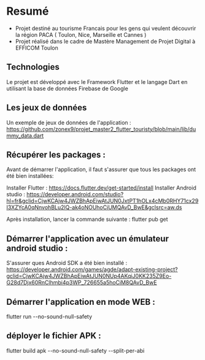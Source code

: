 # Resumé

- Projet destiné au tourisme Francais pour les gens qui veulent découvrir la région PACA ( Toulon, Nice, Marseille et Cannes )
- Projet réalisé dans le cadre de Mastère Management de Projet Digital à EFFICOM Toulon

## Technologies

Le projet est développé avec le Framework Flutter et le langage Dart en utilisant la base de données Firebase de Google

## Les jeux de données

Un exemple de jeux de données de l'application : https://github.com/zonex9/projet_master2_flutter_touristy/blob/main/lib/dummy_data.dart

## Récupérer les packages :

Avant de démarrer l'application, il faut s'assurer que tous les packages ont été bien installées:

Installer Flutter : https://docs.flutter.dev/get-started/install
Installer Android studio : https://developer.android.com/studio?hl=fr&gclid=CjwKCAjw4JWZBhApEiwAtJUN0JxtPT1hOLx4cMb0RHY71cx29I3XZYcA0qNnvohBLu2lQ-ak4oNOUhoCiUMQAvD_BwE&gclsrc=aw.ds

Après installation, lancer la commande suivante  :  flutter pub get

## Démarrer l'application avec un émulateur android studio :

S'assurer ques Android SDK a été bien installé : https://developer.android.com/games/agde/adapt-existing-project?gclid=CjwKCAjw4JWZBhApEiwAtJUN0NUp4AKqiJ0KK235Z9Eo-G28d7Djx60RnClhmbi4p3WP_726655a5hoCiM8QAvD_BwE

## Démarrer l'application en mode WEB :

flutter run --no-sound-null-safety

## déployer le fichier APK :

flutter build apk --no-sound-null-safety --split-per-abi
